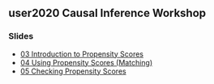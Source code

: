 
<!-- README.md is generated from README.Rmd. Please edit that file -->

## user2020 Causal Inference Workshop

### Slides

  - [03 Introduction to Propensity
    Scores](https://htmlpreview.github.io/?https://github.com/LucyMcGowan/user2020-causal-inference/blob/master/slides/03-pscores.html)
  - [04 Using Propensity Scores
    (Matching)](https://htmlpreview.github.io/?https://github.com/LucyMcGowan/user2020-causal-inference/blob/master/slides/04-using-pscores.html)
  - [05 Checking Propensity Scores]()
